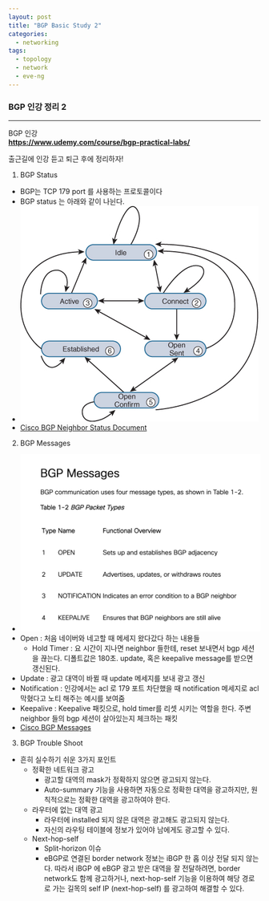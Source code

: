 ```yaml
---
layout: post
title: "BGP Basic Study 2"
categories:
  - networking
tags:
  - topology
  - network
  - eve-ng
---
```


### BGP 인강 정리 2

-----
BGP 인강  
__https://www.udemy.com/course/bgp-practical-labs/__  

출근길에 인강 듣고 퇴근 후에 정리하자!
  

1. BGP Status
  - BGP는 TCP 179 port 를 사용하는 프로토콜이다
  - BGP status 는 아래와 같이 나뉜다.
  - ![eve-ng-logo](/image/bgp/bgp_neighbor_status.jpeg)
  - [Cisco BGP Neighbor Status Document](https://www.ciscopress.com/articles/article.asp?p=2756480&seqNum=4)

2. BGP Messages
  - ![bgp-logo](/image/bgp/bgp_messages.PNG)
  - Open : 처음 네이버와 네고할 때 메세지 왔다갔다 하는 내용들
     - Hold Timer : 요 시간이 지나면 neighbor 들한테, reset 보내면서 bgp 세션을 끊는다. 디폴트값은 180초. update, 혹은 keepalive message를 받으면 갱신된다.  
  - Update : 광고 대역이 바뀔 때 update 메세지를 보내 광고 갱신  
  - Notification : 인강에서는 acl 로 179 포트 차단했을 때 notification 메세지로 acl 막혔다고 노티 해주는 예시를 보여줌  
  - Keepalive : Keepalive 패킷으로, hold timer를 리셋 시키는 역할을 한다. 주변 neighbor 들의 bgp 세션이 살아있는지 체크하는 패킷  
  - [Cisco BGP Messages](https://www.ciscopress.com/articles/article.asp?p=2756480&seqNum=3)
  
3. BGP Trouble Shoot
  - 흔히 실수하기 쉬운 3가지 포인트
     - 정확한 네트워크 광고
        - 광고할 대역의 mask가 정확하지 않으면 광고되지 않는다.
        - Auto-summary 기능을 사용하면 자동으로 정확한 대역을 광고하지만, 원칙적으로는 정확한 대역을 광고하여야 한다.
     - 라우터에 없는 대역 광고
        - 라우터에 installed 되지 않은 대역은 광고해도 광고되지 않는다.
        - 자신의 라우팅 테이블에 정보가 있어야 남에게도 광고할 수 있다.
     - Next-hop-self
        - Split-horizon 이슈
        - eBGP로 연결된 border network 정보는 iBGP 한 홉 이상 전달 되지 않는다. 따라서 iBGP 에 eBGP 광고 받은 대역을 잘 전달하려면, border network도 함께 광고하거나, next-hop-self 기능을 이용하여 해당 경로로 가는 길목의 self IP (next-hop-self) 를 광고하여 해결할 수 있다.

